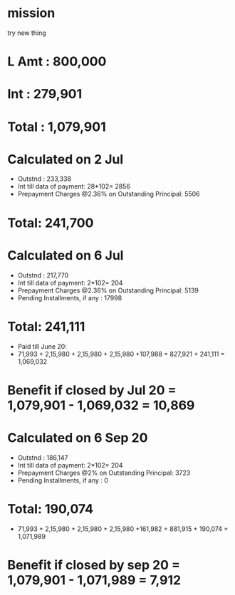 # mission
try new thing

# L Amt : 800,000
# Int : 279,901
# Total : 1,079,901

# Calculated on 2 Jul
- Outstnd : 233,338
- Int till data of payment: 28*102= 2856
- Prepayment Charges @2.36% on Outstanding Principal: 5506
 # Total: 241,700

# Calculated on 6 Jul
- Outstnd :  217,770
- Int till data of payment: 2*102= 204
- Prepayment Charges @2.36% on Outstanding Principal: 5139
- Pending Installments, if any : 17998
 # Total: 241,111

- Paid till June 20:
- 71,993 + 2,15,980 + 2,15,980 + 2,15,980 +107,988 = 827,921 + 241,111 = 1,069,032
# Benefit if closed by Jul 20 = 1,079,901 - 1,069,032 = 10,869

# Calculated on 6 Sep 20
- Outstnd :  186,147
- Int till data of payment: 2*102= 204
- Prepayment Charges @2% on Outstanding Principal: 3723
- Pending Installments, if any : 0
 # Total: 190,074
- 71,993 + 2,15,980 + 2,15,980 + 2,15,980 +161,982 = 881,915 + 190,074 = 1,071,989
# Benefit if closed by sep 20 = 1,079,901 - 1,071,989 = 7,912
